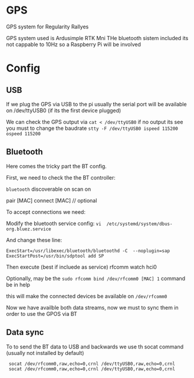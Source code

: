 # GPS
GPS system for Regularity Rallyes


GPS system used is Ardusimple RTK Mni
THe bluetooth sistem included its not cappable to 10Hz so a Raspberry Pi will be involved

# Config

## USB
If we plug the GPS via USB to the pi usually the serial port will be available on /dev/ttyUSB0 (if its the first device plugged)

We can check the GPS output via `cat < /dev/ttyUSB0` if no output its see you must to change the baudrate `stty -F /dev/ttyUSB0 ispeed 115200 ospeed 115200`

## Bluetooth

Here comes the tricky part the BT config.

First, we need to check the the BT controller:

`bluetooth`
discoverable on
scan on

pair [MAC]
connect [MAC] // optional


To accept connections we need:

Modify the bluetooth service config: 
`vi  /etc/systemd/system/dbus-org.bluez.service`

And change these line: 

```
ExecStart=/usr/libexec/bluetooth/bluetoothd -C  --noplugin=sap
ExecStartPost=/usr/bin/sdptool add SP
```
Then execute (best if incluede as service)
rfcomm watch hci0

Optionally, may be the `sudo rfcomm bind /dev/rfcomm0 [MAC] 1` command be in help

this will make the connected devices be available on `/dev/rfcomm0`

Now we have availble both data streams, now we must to sync them in order to use the GPOS via BT

## Data sync


To to send the BT data to USB and backwards we use th socat command (usually not installed by default)
```
 socat /dev/rfcomm0,raw,echo=0,crnl /dev/ttyUSB0,raw,echo=0,crnl
 socat /dev/rfcomm0,raw,echo=0,crnl /dev/ttyUSB0,raw,echo=0,crnl
```
